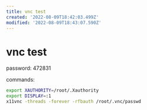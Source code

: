```yaml
---
title: vnc test
created: '2022-08-09T18:42:03.499Z'
modified: '2022-08-09T18:43:07.590Z'
---
```


# vnc test

password: 472831

commands:
```bash
export XAUTHORITY=/root/.Xauthority
export DISPLAY=:1
x11vnc -threads -forever -rfbauth /root/.vnc/passwd
```

